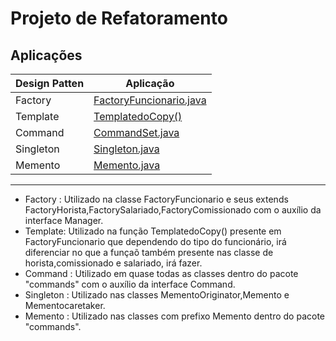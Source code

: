 
# Projeto de Refatoramento

## Aplicações
| Design Patten  | Aplicação |
| ------------- | ------------- |
|Factory |  [FactoryFuncionario.java](https://github.com/hgms00/Projeto-de-Refatoramento/blob/master/src/main/FactoryFuncionario.java) |
|Template | [TemplatedoCopy()](https://github.com/hgms00/Projeto-de-Refatoramento/blob/master/src/main/FactoryFuncionario.java) |
|Command | [CommandSet.java](https://github.com/hgms00/Projeto-de-Refatoramento/blob/master/src/commands/CommandSet.java)|
|Singleton |[Singleton.java]( https://github.com/hgms00/Projeto-de-Refatoramento/blob/master/src/commands/Singleton.java) |
|Memento | [Memento.java](https://github.com/hgms00/Projeto-de-Refatoramento/blob/master/src/commands/Memento.java) |
---


- Factory : Utilizado na classe FactoryFuncionario e seus extends FactoryHorista,FactorySalariado,FactoryComissionado com o auxílio da interface Manager.
- Template: Utilizado na função TemplatedoCopy() presente em FactoryFuncionario que dependendo do tipo do funcionário, irá diferenciar no que a funçaõ também presente nas classe de horista,comissionado e salariado, irá fazer.
- Command : Utilizado em quase todas as classes dentro do pacote "commands" com o auxílio da interface Command.
- Singleton : Utilizado nas classes MementoOriginator,Memento e Mementocaretaker.
- Memento : Utilizado nas classes com prefixo Memento dentro do pacote "commands".
